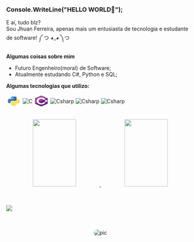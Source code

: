 ### Console.WriteLine("HELLO WORLD👋");

<!--
**jhuanFerreira03/jhuanferreira03** is a ✨ _special_ ✨ repository because its `README.md` (this file) appears on your GitHub profile.

Here are some ideas to get you started:

- 🔭 I’m currently working on ...
- 🌱 I’m currently learning ...
- 👯 I’m looking to collaborate on ...
- 🤔 I’m looking for help with ...
- 💬 Ask me about ...
- 📫 How to reach me: ...
- 😄 Pronouns: ...
- ⚡ Fun fact: ...
-->
E aí, tudo blz?<br>
Sou Jhuan Ferreira, apenas mais um entusiasta de tecnologia e estudante de software! ༼ つ ◕_◕ ༽つ<br><br>
<strong>Algumas coisas sobre mim</strong>
- Futuro Engenheiro(moral) de Software;
- Atualmente estudando C#, Python e SQL;

<div>
  <strong>Algumas tecnologias que utilizo:</strong>
</div>
<div style="display: inline_block"><br>
  <img align="center" alt="Python" height="30" width="40" src="https://raw.githubusercontent.com/devicons/devicon/master/icons/python/python-original.svg">
  <img align="center" alt="C" height="30" width="40" src="https://cdn.jsdelivr.net/gh/devicons/devicon/icons/c/c-original.svg">
  <img align="center" alt="Csharp" height="30" width="40" src="https://raw.githubusercontent.com/devicons/devicon/master/icons/csharp/csharp-original.svg">
  <img align="center" alt="Csharp" height="30" width="40" src="https://cdn.jsdelivr.net/gh/devicons/devicon/icons/mysql/mysql-plain.svg">
  <img align="center" alt="Csharp" height="30" width="40" src="https://cdn.jsdelivr.net/gh/devicons/devicon/icons/html5/html5-original.svg">
  <img align="center" alt="Csharp" height="30" width="40" src="https://cdn.jsdelivr.net/gh/devicons/devicon/icons/css3/css3-original.svg">
         
</div>
<br><br>
<div align="center">
  <a href="https://github.com/jhuanferreira03">
  <img width="48%" height="180em" src="https://github-readme-stats.vercel.app/api?username=jhuanferreira03&show_icons=true&theme=radical&include_all_commits=true&count_private=true"/>
  <img width="48%" height="180em" src="https://github-readme-stats.vercel.app/api/top-langs/?username=jhuanferreira03&layout=compact&langs_count=7&theme=radical"/>
</div>
<div>
  
##
<br>
<div> 
  <a href="www.google.com" target="_blank"><img src="https://img.shields.io/badge/-LinkedIn-%230077B5?style=for-the-badge&logo=linkedin&logoColor=white" target="_blank"></a>  
</div>
  
##
<br>
<div align="center">
  <img  alt="pic" width="70%" height="auto" style="border-radius:50px;" src="https://media.giphy.com/media/ZFR9UV7j0pkSC8mdzi/giphy.gif">
</div>
